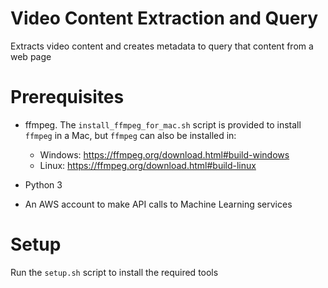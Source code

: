 # Video Content Extraction and Query
Extracts video content and creates metadata to query that content from a web page

# Prerequisites
* ffmpeg. The `install_ffmpeg_for_mac.sh` script is provided to install `ffmpeg` in a Mac, but `ffmpeg` can also be installed in:
  * Windows: https://ffmpeg.org/download.html#build-windows
  * Linux: https://ffmpeg.org/download.html#build-linux

* Python 3
* An AWS account to make API calls to Machine Learning services

# Setup
Run the `setup.sh` script to install the required tools
